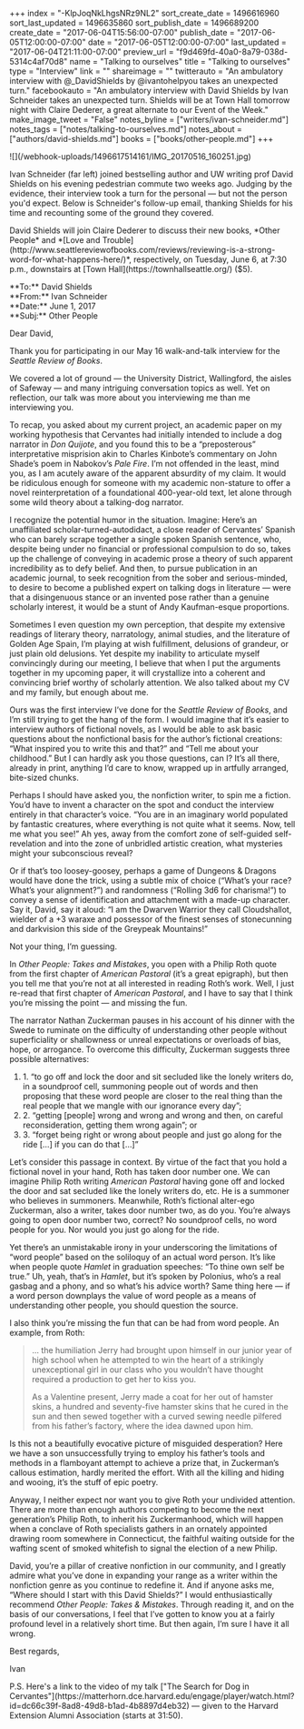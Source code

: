 +++
index = "-KlpJoqNkLhgsNRz9NL2"
sort_create_date = 1496616960
sort_last_updated = 1496635860
sort_publish_date = 1496689200
create_date = "2017-06-04T15:56:00-07:00"
publish_date = "2017-06-05T12:00:00-07:00"
date = "2017-06-05T12:00:00-07:00"
last_updated = "2017-06-04T21:11:00-07:00"
preview_url = "f9d469fd-40a0-8a79-038d-5314c4af70d8"
name = "Talking to ourselves"
title = "Talking to ourselves"
type = "Interview"
link = ""
shareimage = ""
twitterauto = "An ambulatory interview with @_DavidShields by @ivantohelpyou takes an unexpected turn."
facebookauto = "An ambulatory interview with David Shields by Ivan Schneider takes an unexpected turn. Shields will be at Town Hall tomorrow night with Claire Dederer, a great alternate to our Event of the Week."
make_image_tweet = "False"
notes_byline = ["writers/ivan-schneider.md"]
notes_tags = ["notes/talking-to-ourselves.md"]
notes_about = ["authors/david-shields.md"]
books = ["books/other-people.md"]
+++
<p class="image-left">![](/webhook-uploads/1496617514161/IMG_20170516_160251.jpg)</p>

<p class="intro">
Ivan Schneider (far left) joined bestselling author and UW writing prof David Shields on his evening pedestrian commute two weeks ago. Judging by the evidence, their interview took a turn for the personal &mdash; but not the person you'd expect. Below is Schneider's follow-up email, thanking Shields for his time and recounting some of the ground they covered.</p>

<p class="intro">
David Shields will join Claire Dederer to discuss their new books, *Other People* and *[Love and Trouble](http://www.seattlereviewofbooks.com/reviews/reviewing-is-a-strong-word-for-what-happens-here/)*, respectively, on Tuesday, June 6, at 7:30 p.m., downstairs at [Town Hall](https://townhallseattle.org/) ($5).
</p>

<div class="break"></div>

<p class="noindent">**To:** David Shields<br>
**From:** Ivan Schneider<br>
**Date:** June 1, 2017<br>
**Subj:** Other People</p>

<p class="noindent">Dear David,</p>

<p class="noindent">Thank you for participating in our May 16 walk-and-talk interview for the <em>Seattle Review of Books</em>.</p>

We covered a lot of ground &mdash; the University District, Wallingford, the aisles of Safeway &mdash; and many intriguing conversation topics as well. Yet on reflection, our talk was more about you interviewing me than me interviewing you.

To recap, you asked about my current project, an academic paper on my working hypothesis that Cervantes had initially intended to include a dog narrator in <em>Don Quijote</em>, and you found this to be a “preposterous” interpretative misprision akin to Charles Kinbote’s commentary on John Shade’s poem in Nabokov’s <em>Pale Fire</em>. I’m not offended in the least, mind you, as I am acutely aware of the apparent absurdity of my claim. It would be ridiculous enough for someone with my academic non-stature to offer a novel reinterpretation of a foundational 400-year-old text, let alone through some wild theory about a talking-dog narrator.

I recognize the potential humor in the situation. Imagine: Here’s an unaffiliated scholar-turned-autodidact, a close reader of Cervantes’ Spanish who can barely scrape together a single spoken Spanish sentence, who, despite being under no financial or professional compulsion to do so, takes up the challenge of conveying in academic prose a theory of such apparent incredibility as to defy belief. And then, to pursue publication in an academic journal, to seek recognition from the sober and serious-minded, to desire to become a published expert on talking dogs in literature &mdash; were that a disingenuous stance or an invented pose rather than a genuine scholarly interest, it would be a stunt of Andy Kaufman-esque proportions.

Sometimes I even question my own perception, that despite my extensive readings of literary theory, narratology, animal studies, and the literature of Golden Age Spain, I’m playing at wish fulfillment, delusions of grandeur, or just plain old delusions. Yet despite my inability to articulate myself convincingly during our meeting, I believe that when I put the arguments together in my upcoming paper, it will crystallize into a coherent and convincing brief worthy of scholarly attention.
We also talked about my CV and my family, but enough about me.

Ours was the first interview I’ve done for the <em>Seattle Review of Books</em>, and I’m still trying to get the hang of the form. I would imagine that it’s easier to interview authors of fictional novels, as I would be able to ask basic questions about the nonfictional basis for the author’s fictional creations: “What inspired you to write this and that?” and “Tell me about your childhood.” But I can hardly ask you those questions, can I? It’s all there, already in print, anything I’d care to know, wrapped up in artfully arranged, bite-sized chunks.

Perhaps I should have asked you, the nonfiction writer, to spin me a fiction. You’d have to invent a character on the spot and conduct the interview entirely in that character’s voice. “You are in an imaginary world populated by fantastic creatures, where everything is not quite what it seems. Now, tell me what you see!” Ah yes, away from the comfort zone of self-guided self-revelation and into the zone of unbridled artistic creation, what mysteries might your subconscious reveal?

Or if that’s too loosey-goosey, perhaps a game of Dungeons &amp; Dragons would have done the trick, using a subtle mix of choice (“What’s your race? What’s your alignment?”) and randomness (“Rolling 3d6 for charisma!”) to convey a sense of identification and attachment with a made-up character. Say it, David, say it aloud: “I am the Dwarven Warrior they call Cloudshallot, wielder of a +3 waraxe and possessor of the finest senses of stonecunning and darkvision this side of the Greypeak Mountains!”

Not your thing, I’m guessing.

In <em>Other People: Takes and Mistakes</em>, you open with a Philip Roth quote from the first chapter of <em>American Pastoral</em> (it’s a great epigraph), but then you tell me that you’re not at all interested in reading Roth’s work. Well, I just re-read that first chapter of <em>American Pastoral</em>, and I have to say that I think you’re missing the point &mdash; and missing the fun.

The narrator Nathan Zuckerman pauses in his account of his dinner with the Swede to ruminate on the difficulty of understanding other people without superficiality or shallowness or unreal expectations or overloads of bias, hope, or arrogance. To overcome this difficulty, Zuckerman suggests three possible alternatives:

<ol>
<li>1. “to go off and lock the door and sit secluded like the lonely writers do, in a soundproof cell, summoning people out of words and then proposing that these word people are closer to the real thing than the real people that we mangle with our ignorance every day”;</li>

<li>2. “getting [people] wrong and wrong and wrong and then, on careful reconsideration, getting them wrong again”; or</li>

<li>3. “forget being right or wrong about people and just go along for the ride [&#8230;] if you can do that [&#8230;]”</li>
</ol>

Let’s consider this passage in context. By virtue of the fact that you hold a fictional novel in your hand, Roth has taken door number one. We can imagine Philip Roth writing <em>American Pastoral</em> having gone off and locked the door and sat secluded like the lonely writers do, etc. He is a summoner who believes in summoners.
Meanwhile, Roth’s fictional alter-ego Zuckerman, also a writer, takes door number two, as do you. You’re always going to open door number two, correct? No soundproof cells, no word people for you. Nor would you just go along for the ride.

Yet there’s an unmistakable irony in your underscoring the limitations of “word people” based on the soliloquy of an actual word person. It’s like when people quote <em>Hamlet</em> in graduation speeches: “To thine own self be true.” Uh, yeah, that’s in <em>Hamlet</em>, but it’s spoken by Polonius, who’s a real gasbag and a phony, and so what’s his advice worth? Same thing here &mdash; if a word person downplays the value of word people as a means of understanding other people, you should question the source.

I also think you’re missing the fun that can be had from word people. An example, from Roth:

<blockquote><p>&#8230; the humiliation Jerry had brought upon himself in our junior year of high school when he attempted to win the heart of a strikingly unexceptional girl in our class who you wouldn’t have thought required a production to get her to kiss you.</p>

<p>As a Valentine present, Jerry made a coat for her out of hamster skins, a hundred and seventy-five hamster skins that he cured in the sun and then sewed together with a curved sewing needle pilfered from his father’s factory, where the idea dawned upon him.</p></blockquote>

Is this not a beautifully evocative picture of misguided desperation? Here we have a son unsuccessfully trying to employ his father’s tools and methods in a flamboyant attempt to achieve a prize that, in Zuckerman’s callous estimation, hardly merited the effort. With all the killing and hiding and wooing, it’s the stuff of epic poetry.

Anyway, I neither expect nor want you to give Roth your undivided attention. There are more than enough authors competing to become the next generation’s Philip Roth, to inherit his Zuckermanhood, which will happen when a conclave of Roth specialists gathers in an ornately appointed drawing room somewhere in Connecticut, the faithful waiting outside for the wafting scent of smoked whitefish to signal the election of a new Philip.

David, you’re a pillar of creative nonfiction in our community, and I greatly admire what you’ve done in expanding your range as a writer within the nonfiction genre as you continue to redefine it. And if anyone asks me, “Where should I start with this David Shields?” I would enthusiastically recommend <em>Other People: Takes &amp; Mistakes</em>. Through reading it, and on the basis of our conversations, I feel that I’ve gotten to know you at a fairly profound level in a relatively short time. But then again, I’m sure I have it all wrong.

<p class="noindent">Best regards,</p>

<p class="noindent">Ivan</p>

<p class="noindent">P.S. Here's a link to the video of my talk ["The Search for Dog in Cervantes"](https://matterhorn.dce.harvard.edu/engage/player/watch.html?id=dc66c39f-8ad8-49d8-b1ad-4b8897d4eb32) &mdash; given to the Harvard Extension Alumni Association (starts at 31:50).</p>